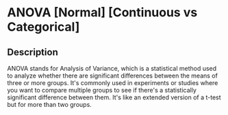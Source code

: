 # ANOVA [Normal] [Continuous vs Categorical]

## Description

ANOVA stands for Analysis of Variance, which is a statistical method used to analyze whether there are significant differences between the means of three or more groups. It's commonly used in experiments or studies where you want to compare multiple groups to see if there's a statistically significant difference between them. It's like an extended version of a t-test but for more than two groups.
